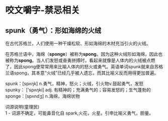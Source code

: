 # 咬文嚼字-禁忌相关







## spunk（勇气）：形如海绵的火绒

在古代苏格兰，人们使用一种干燥松软、形如海绵的木材充当引火的火绒。

在苏格兰语中，海绵（**sponge**）被称为**spong**。因为这种火绒形如海绵，因此也被称为**spong**。当人们发怒或奋勇拼搏时，看起来就像是人体内的火绒被点燃了，因此spong便常常用来比喻人体内的怒火或勇气。英语单词spunk就来自苏格兰语spong，其本意“火绒”已经几乎被人遗忘，而其比喻义反而用得更加普遍。

spunk：[spʌŋk] n.勇气，精神，怒火；火绒，引火物v.鼓起勇气，发怒
spunky： ['spʌŋki] adj. 有精神的；充满勇气的；容易发怒的；生气蓬勃的
sponge：[spʌndʒ] n.海绵，海绵状物

词源说明(童理民)  
1 - 词源不确定，可能鼻音化自 spark,火花，火星。引申比喻义勇气，胆量。